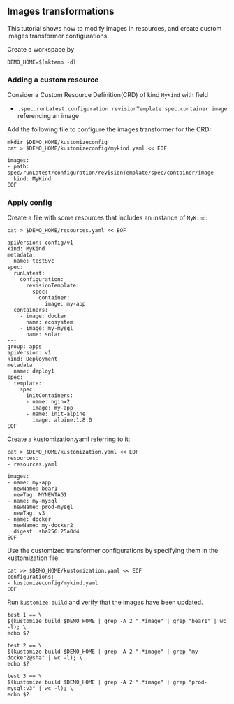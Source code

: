 ## Images transformations

This tutorial shows how to modify images in resources, and create custom images transformer configurations.

Create a workspace by
<!-- @createws @test -->
```
DEMO_HOME=$(mktemp -d)
```

### Adding a custom resource

Consider a Custom Resource Definition(CRD) of kind `MyKind` with field
- `.spec.runLatest.configuration.revisionTemplate.spec.container.image` referencing an image

Add the following file to configure the images transformer for the CRD:

<!-- @addConfig @test -->
```
mkdir $DEMO_HOME/kustomizeconfig
cat > $DEMO_HOME/kustomizeconfig/mykind.yaml << EOF

images:
- path: spec/runLatest/configuration/revisionTemplate/spec/container/image
  kind: MyKind
EOF
```

### Apply config

Create a file with some resources that includes an instance of `MyKind`:

<!-- @createResource @test -->
```
cat > $DEMO_HOME/resources.yaml << EOF

apiVersion: config/v1
kind: MyKind
metadata:
  name: testSvc
spec:
  runLatest:
    configuration:
      revisionTemplate:
        spec:
          container:
            image: my-app
  containers:
    - image: docker
      name: ecosystem
    - image: my-mysql
      name: solar
---
group: apps
apiVersion: v1
kind: Deployment
metadata:
  name: deploy1
spec:
  template:
    spec:
      initContainers:
      - name: nginx2
        image: my-app
      - name: init-alpine
        image: alpine:1.8.0
EOF
```

Create a kustomization.yaml referring to it:

<!-- @createKustomization @test -->
```
cat > $DEMO_HOME/kustomization.yaml << EOF
resources:
- resources.yaml

images:
- name: my-app
  newName: bear1
  newTag: MYNEWTAG1
- name: my-mysql
  newName: prod-mysql
  newTag: v3
- name: docker
  newName: my-docker2
  digest: sha256:25a0d4
EOF
```

Use the customized transformer configurations by specifying them
in the kustomization file:
<!-- @addTransformerConfigs @test -->
```
cat >> $DEMO_HOME/kustomization.yaml << EOF
configurations:
- kustomizeconfig/mykind.yaml
EOF
```

Run `kustomize build` and verify that the images have been updated.

<!-- @build @test -->
```
test 1 == \
$(kustomize build $DEMO_HOME | grep -A 2 ".*image" | grep "bear1" | wc -l); \
echo $?
```

<!-- @build @test -->
```
test 2 == \
$(kustomize build $DEMO_HOME | grep -A 2 ".*image" | grep "my-docker2@sha" | wc -l); \
echo $?
```
<!-- @build @test -->
```
test 3 == \
$(kustomize build $DEMO_HOME | grep -A 2 ".*image" | grep "prod-mysql:v3" | wc -l); \
echo $?
```

